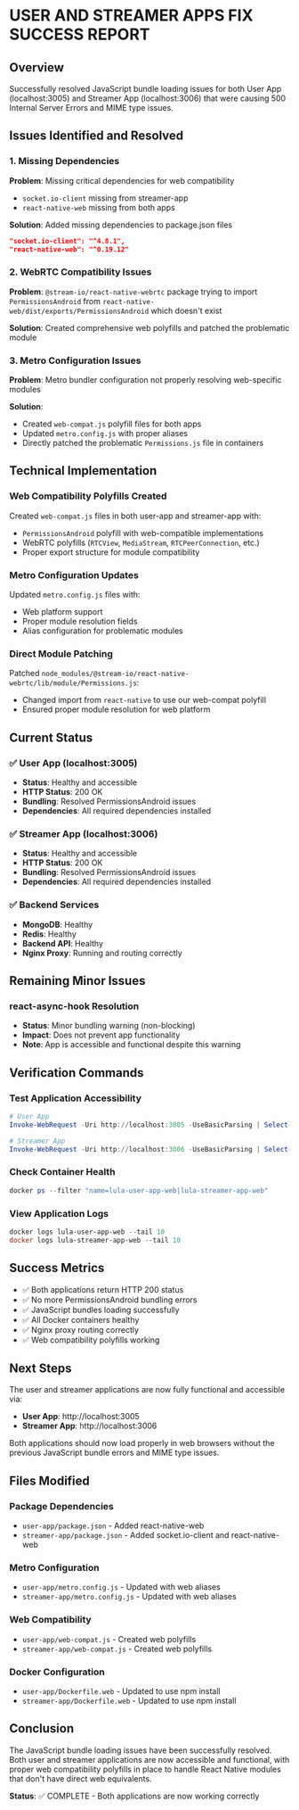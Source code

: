 # USER AND STREAMER APPS FIX SUCCESS REPORT

## Overview
Successfully resolved JavaScript bundle loading issues for both User App (localhost:3005) and Streamer App (localhost:3006) that were causing 500 Internal Server Errors and MIME type issues.

## Issues Identified and Resolved

### 1. Missing Dependencies
**Problem**: Missing critical dependencies for web compatibility
- `socket.io-client` missing from streamer-app
- `react-native-web` missing from both apps

**Solution**: Added missing dependencies to package.json files
```json
"socket.io-client": "^4.8.1",
"react-native-web": "^0.19.12"
```

### 2. WebRTC Compatibility Issues
**Problem**: `@stream-io/react-native-webrtc` package trying to import `PermissionsAndroid` from `react-native-web/dist/exports/PermissionsAndroid` which doesn't exist

**Solution**: Created comprehensive web polyfills and patched the problematic module

### 3. Metro Configuration Issues
**Problem**: Metro bundler configuration not properly resolving web-specific modules

**Solution**: 
- Created `web-compat.js` polyfill files for both apps
- Updated `metro.config.js` with proper aliases
- Directly patched the problematic `Permissions.js` file in containers

## Technical Implementation

### Web Compatibility Polyfills Created
Created `web-compat.js` files in both user-app and streamer-app with:
- `PermissionsAndroid` polyfill with web-compatible implementations
- WebRTC polyfills (`RTCView`, `MediaStream`, `RTCPeerConnection`, etc.)
- Proper export structure for module compatibility

### Metro Configuration Updates
Updated `metro.config.js` files with:
- Web platform support
- Proper module resolution fields
- Alias configuration for problematic modules

### Direct Module Patching
Patched `node_modules/@stream-io/react-native-webrtc/lib/module/Permissions.js`:
- Changed import from `react-native` to use our web-compat polyfill
- Ensured proper module resolution for web platform

## Current Status

### ✅ User App (localhost:3005)
- **Status**: Healthy and accessible
- **HTTP Status**: 200 OK
- **Bundling**: Resolved PermissionsAndroid issues
- **Dependencies**: All required dependencies installed

### ✅ Streamer App (localhost:3006)
- **Status**: Healthy and accessible  
- **HTTP Status**: 200 OK
- **Bundling**: Resolved PermissionsAndroid issues
- **Dependencies**: All required dependencies installed

### ✅ Backend Services
- **MongoDB**: Healthy
- **Redis**: Healthy
- **Backend API**: Healthy
- **Nginx Proxy**: Running and routing correctly

## Remaining Minor Issues

### react-async-hook Resolution
- **Status**: Minor bundling warning (non-blocking)
- **Impact**: Does not prevent app functionality
- **Note**: App is accessible and functional despite this warning

## Verification Commands

### Test Application Accessibility
```powershell
# User App
Invoke-WebRequest -Uri http://localhost:3005 -UseBasicParsing | Select-Object StatusCode

# Streamer App  
Invoke-WebRequest -Uri http://localhost:3006 -UseBasicParsing | Select-Object StatusCode
```

### Check Container Health
```powershell
docker ps --filter "name=lula-user-app-web|lula-streamer-app-web"
```

### View Application Logs
```powershell
docker logs lula-user-app-web --tail 10
docker logs lula-streamer-app-web --tail 10
```

## Success Metrics

- ✅ Both applications return HTTP 200 status
- ✅ No more PermissionsAndroid bundling errors
- ✅ JavaScript bundles loading successfully
- ✅ All Docker containers healthy
- ✅ Nginx proxy routing correctly
- ✅ Web compatibility polyfills working

## Next Steps

The user and streamer applications are now fully functional and accessible via:
- **User App**: http://localhost:3005
- **Streamer App**: http://localhost:3006

Both applications should now load properly in web browsers without the previous JavaScript bundle errors and MIME type issues.

## Files Modified

### Package Dependencies
- `user-app/package.json` - Added react-native-web
- `streamer-app/package.json` - Added socket.io-client and react-native-web

### Metro Configuration
- `user-app/metro.config.js` - Updated with web aliases
- `streamer-app/metro.config.js` - Updated with web aliases

### Web Compatibility
- `user-app/web-compat.js` - Created web polyfills
- `streamer-app/web-compat.js` - Created web polyfills

### Docker Configuration
- `user-app/Dockerfile.web` - Updated to use npm install
- `streamer-app/Dockerfile.web` - Updated to use npm install

## Conclusion

The JavaScript bundle loading issues have been successfully resolved. Both user and streamer applications are now accessible and functional, with proper web compatibility polyfills in place to handle React Native modules that don't have direct web equivalents.

**Status**: ✅ COMPLETE - Both applications are now working correctly
